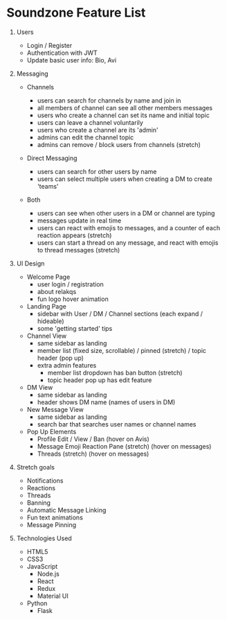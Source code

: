 # Soundzone Feature List
1. Users
    * Login / Register
    * Authentication with JWT
    * Update basic user info: Bio, Avi
2. Messaging
    * Channels
      * users can search for channels by name and join in
      * all members of channel can see all other members messages
      * users who create a channel can set its name and initial topic
      * users can leave a channel voluntarily
      * users who create a channel are its 'admin'
      * admins can edit the channel topic
      * admins can remove / block users from channels (stretch)

    * Direct Messaging
      * users can search for other users by name
      * users can select multiple users when creating a DM to create 'teams'
    * Both
      * users can see when other users in a DM or channel are typing
      * messages update in real time
      * users can react with emojis to messages, and a counter of each reaction appears (stretch)
      * users can start a thread on any message, and react with emojis to thread messages (stretch)

3. UI Design
    * Welcome Page
      * user login / registration
      * about relakqs
      * fun logo hover animation
    * Landing Page
      * sidebar with User / DM / Channel sections (each expand / hideable)
      * some 'getting started' tips
    * Channel View
      * same sidebar as landing
      * member list (fixed size, scrollable) / pinned (stretch) / topic header (pop up)
      * extra admin features
        * member list dropdown has ban button (stretch)
        * topic header pop up has edit feature
    * DM View
      * same sidebar as landing
      * header shows DM name (names of users in DM)
    * New Message View
      * same sidebar as landing
      * search bar that searches user names or channel names
    * Pop Up Elements
      * Profile Edit / View / Ban (hover on Avis)
      * Message Emoji Reaction Pane (stretch) (hover on messages)
      * Threads (stretch) (hover on messages)

4. Stretch goals
    * Notifications
    * Reactions
    * Threads
    * Banning
    * Automatic Message Linking
    * Fun text animations
    * Message Pinning

5. Technologies Used
    * HTML5
    * CSS3
    * JavaScript
      * Node.js
      * React
      * Redux
      * Material UI
    * Python
      * Flask
